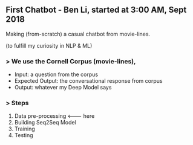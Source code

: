 ## First Chatbot - Ben Li, started at 3:00 AM, Sept 2018

Making (from-scratch) a casual chatbot from movie-lines.

(to fulfill my curiosity in NLP & ML)

### > We use the Cornell Corpus (movie-lines),
- Input: a question from the corpus
- Expected Output: the conversational response from corpus
- Output: whatever my Deep Model says

### > Steps
1. Data pre-processing     <--- here
2. Building Seq2Seq Model
3. Training
4. Testing 
